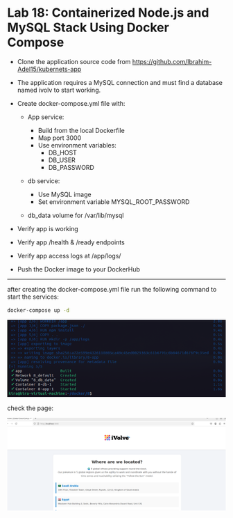 # Lab 18: Containerized Node.js and MySQL Stack Using Docker Compose

- Clone the application source code from https://github.com/Ibrahim-Adel15/kubernets-app

- The application requires a MySQL connection and must find a database named ivolv to start working.

- Create docker-compose.yml file with:
  - App service:
    - Build from the local Dockerfile 
    - Map port 3000
    - Use environment variables:
      - DB_HOST
      - DB_USER
      - DB_PASSWORD
  - db service:
    - Use MySQL image
    - Set environment variable MYSQL_ROOT_PASSWORD

  - db_data volume for /var/lib/mysql

- Verify app is working
- Verify app /health & /ready endpoints
- Verify app access logs at /app/logs/
- Push the Docker image to your DockerHub

---
after creating the docker-compose.yml file run the following command to start the services:

```bash
docker-compose up -d
```
![compose](../images/18.png)

check the page:

![app](../images/18-2.png)